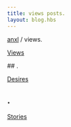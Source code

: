 ```yaml
---
title: views posts.
layout: blog.hbs
---
```


[anxl](../) / views.

[Views](views.php)

## .

[Desires](desires.php)

## .

[Stories](stories.php)
